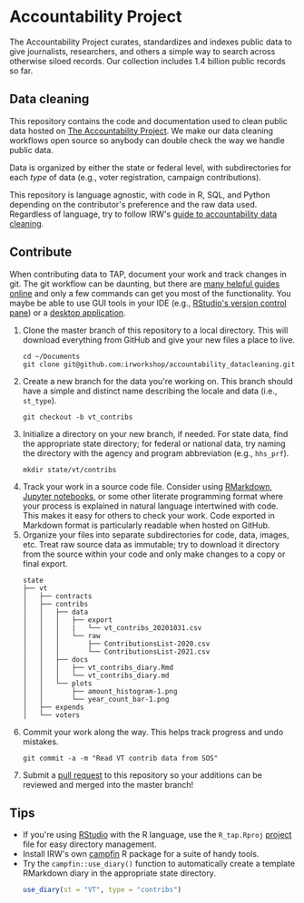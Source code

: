 # Accountability Project

The Accountability Project curates, standardizes and indexes public data to give
journalists, researchers, and others a simple way to search across otherwise
siloed records. Our collection includes 1.4 billion public records so far.

## Data cleaning

This repository contains the code and documentation used to clean public data
hosted on [The Accountability Project][tap]. We make our data cleaning workflows
open source so anybody can double check the way we handle public data.

Data is organized by either the state or federal level, with subdirectories for
each _type_ of data (e.g., voter registration, campaign contributions).

This repository is language agnostic, with code in R, SQL, and Python depending
on the contributor's preference and the raw data used. Regardless of language,
try to follow IRW's [guide to accountability data cleaning][guide].

## Contribute

When contributing data to TAP, document your work and track changes in git. The
git workflow can be daunting, but there are [many helpful guides online][githow]
and only a few commands can get you most of the functionality. You maybe be able
to use GUI tools in your IDE (e.g., [RStudio's version control pane][rsvs]) or
a [desktop application][ghdesk].

1. Clone the master branch of this repository to a local directory. This will
download everything from GitHub and give your new files a place to live.
    ```shell
    cd ~/Documents
    git clone git@github.com:irworkshop/accountability_datacleaning.git
    ```
2. Create a new branch for the data you're working on. This branch should have
a simple and distinct name describing the locale and data (i.e., `st_type`).
    ```shell
    git checkout -b vt_contribs
    ```
3. Initialize a directory on your new branch, if needed. For state data, find
the appropriate state directory; for federal or national data, try naming the
directory with the agency and program abbreviation (e.g., `hhs_prf`).
    ```
    mkdir state/vt/contribs
    ```
4. Track your work in a source code file. Consider using [RMarkdown][rmd],
[Jupyter notebooks][jup], or some other literate programming format where your
process is explained in natural language intertwined with code. This makes it
easy for others to check your work. Code exported in Markdown format is
particularly readable when hosted on GitHub.
5. Organize your files into separate subdirectories for code, data, images, etc.
Treat raw source data as immutable; try to download it directory from the source
within your code and only make changes to a copy or final export.
    ```
    state
    ├── vt
    │   ├── contracts
    │   ├── contribs
    │   │   ├── data
    │   │   │   ├── export
    │   │   │   |   └── vt_contribs_20201031.csv
    │   │   │   └── raw
    │   │   │       ├── ContributionsList-2020.csv
    │   │   │       └── ContributionsList-2021.csv
    │   │   ├── docs
    │   │   │   ├── vt_contribs_diary.Rmd
    │   │   │   └── vt_contribs_diary.md
    │   │   └── plots
    │   │       ├── amount_histogram-1.png
    │   │       └── year_count_bar-1.png
    │   ├── expends
    │   └── voters
    ```
6. Commit your work along the way. This helps track progress and undo mistakes.
    ```shell
    git commit -a -m "Read VT contrib data from SOS"
    ```
7. Submit a [pull request][pr] to this repository so your additions can be
reviewed and merged into the master branch!

## Tips

* If you're using [RStudio][rstudio] with the R language, use the `R_tap.Rproj`
[project][rproj] file for easy directory management.
* Install IRW's own [campfin] R package for a suite of handy tools.
* Try the `campfin::use_diary()` function to automatically create a template
RMarkdown diary in the appropriate state directory.
    ```r
    use_diary(st = "VT", type = "contribs")
    ```

[tap]: https://publicaccountability.org/
[githow]: https://guides.github.com/introduction/git-handbook/
[guide]: misc/data_check_guide.md
[rsvs]: https://support.rstudio.com/hc/en-us/articles/200532077-Version-Control-with-Git-and-SVN
[ghdesk]: https://desktop.github.com/
[rmd]: https://rmarkdown.rstudio.com/
[jup]: https://jupyter.org/
[rproj]: https://support.rstudio.com/hc/en-us/articles/200526207-Using-Projects
[rstudio]: https://www.rstudio.com/
[pr]: https://docs.github.com/en/github/collaborating-with-issues-and-pull-requests/about-pull-requests
[campfin]: https://github.com/irworkshop/campfin
[here]: https://here.r-lib.org/